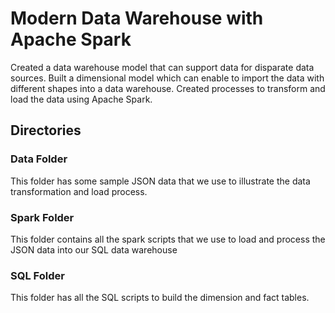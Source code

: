 # Modern Data Warehouse with Apache Spark

Created a data warehouse model that can support data for disparate data sources. 
Built a dimensional model which can enable to import the data with different shapes into a data warehouse. Created processes to transform and load the data using Apache Spark. 






## Directories

### Data Folder
This folder has some sample JSON data that we use to illustrate the data transformation and load process.

### Spark Folder

This folder contains all the spark scripts that we use to load and process the JSON data into our SQL data warehouse

### SQL Folder

This folder has all the SQL scripts to build the dimension and fact tables.
